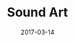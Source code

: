 ---
title: Sound Art
description: Is a post-production facilities for film and television that focusses on using technology to unleash the creative potential of sound design and audio work. I guided the design process in creating the main website.
client: Sound Art
role: Senior Product Designer
skills:
  - Product Design
  - User Experience
  - User Interface
  - Interaction Design
platform: Web
date: 2017-03-14
finished: true
permalink: false
thumbnail: src/static/work/sound-art.jpg
eleventyExcludeFromCollections: true
---